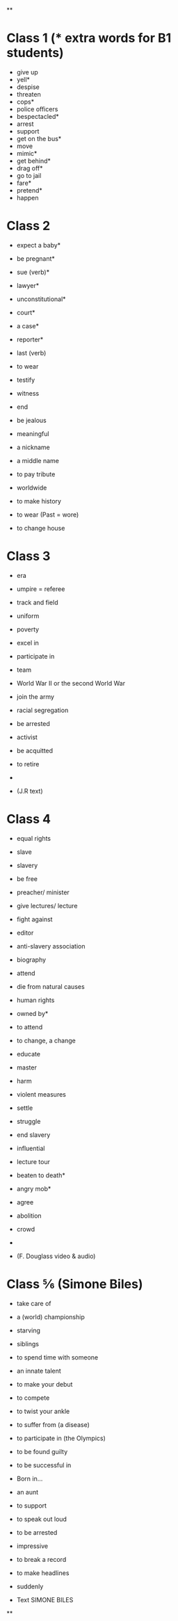 **  

# Class 1 (* extra words for B1 students)

-   give up
-   yell*
-   despise
-   threaten
-   cops*
-   police officers
-   bespectacled*
-   arrest
-   support
-   get on the bus*
-   move
-   mimic*
-   get behind*
-   drag off*
-   go to jail
-   fare*
-   pretend*
-   happen

# Class 2 

-   expect a baby*
-   be pregnant*
-   sue (verb)*
 
-   lawyer*
    
-   unconstitutional*
    
-   court*
    
-   a case*
    
-   reporter*
    
-   last (verb)
    
-   to wear
    
-   testify
    
-   witness
    
-   end
    
-   be jealous
    
-   meaningful
    
-   a nickname
    
-   a middle name
    
-   to pay tribute
    
-   worldwide
    
-   to make history
    
-   to wear (Past = wore)
    
-   to change house
    

  

# Class 3

-   era
    
-   umpire = referee
    
-   track and field
    
-   uniform
    
-   poverty
    
-   excel in
    
-   participate in
    
-   team
    
-   World War II or the second World War
    
-   join the army
    
-   racial segregation
    
-   be arrested
    
-   activist
    
-   be acquitted
    
-   to retire
    
-     
    
-    (J.R text)
    

  

# Class 4

-   equal rights
    
-   slave
    
-   slavery
    
-   be free
    
-   preacher/ minister
    
-   give lectures/ lecture
    
-   fight against
    
-   editor
    
-   anti-slavery association
    
-   biography
    
-   attend
    
-   die from natural causes
    
-   human rights
    
-   owned by*
    
-   to attend
    
-   to change, a change
    
-   educate
    
-   master
    
-   harm
    
-   violent measures
    
-   settle
    
-   struggle
    
-   end slavery
    
-   influential
    
-   lecture tour
    
-   beaten to death*
    
-   angry mob*
    
-   agree
    
-   abolition
    
-   crowd
    
-     
    
-    (F. Douglass video & audio)
    

  

# Class ⅚ (Simone Biles)

-   take care of
    
-   a (world) championship
    
-   starving
    
-   siblings
    
-   to spend time with someone
    
-   an innate talent
    
-   to make your debut
    
-   to compete
    
-   to twist your ankle
    
-   to suffer from (a disease)
    
-   to participate in (the Olympics)
    
-   to be found guilty
    
-   to be successful in 
    
-   Born in…
    
-   an aunt
    
-   to support
    
-   to speak out loud
    
-   to be arrested
    
-   impressive
    
-   to break a record
    
-   to make headlines
    
-   suddenly
    
-   Text SIMONE BILES
    

**